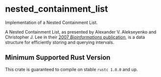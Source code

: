 # nested_containment_list

Implementation of a Nested Containment List.

A Nested Containment List, as presented by Alexander V. Alekseyenko and Christopher J. Lee in their 
[2007 *Bioinformations* publication](https://doi.org/10.1093/bioinformatics/btl647), is a data
structure for efficiently storing and querying intervals.

## Minimum Supported Rust Version
This crate is guaranteed to compile on stable `rustc 1.0.0` and up.
